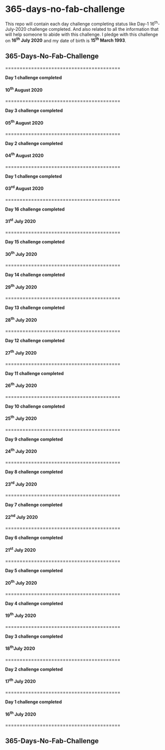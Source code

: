 # 365-days-no-fab-challenge
This repo will contain each day challenge completing status like Day-1 16<sup>th</sup>-July-2020 challenge completed. And also related to all the information that will help someone to abide with this challenge.
I pledge with this challenge on **16<sup>th</sup> July 2020** and my date of birth is **15<sup>th</sup> March 1993**.


## 365-Days-No-Fab-Challenge

========================================

**Day 1 challenge completed**
#### 10<sup>th</sup> August 2020

========================================

**Day 3 challenge completed**
#### 05<sup>th</sup> August 2020

========================================

**Day 2 challenge completed**
#### 04<sup>th</sup> August 2020

========================================

**Day 1 challenge completed**
#### 03<sup>rd</sup> August 2020

========================================

**Day 16 challenge completed**
#### 31<sup>st</sup> July 2020

========================================

**Day 15 challenge completed**
#### 30<sup>th</sup> July 2020

========================================

**Day 14 challenge completed**
#### 29<sup>th</sup> July 2020

========================================

**Day 13 challenge completed**
#### 28<sup>th</sup> July 2020

========================================

**Day 12 challenge completed**
#### 27<sup>th</sup> July 2020

========================================

**Day 11 challenge completed**
#### 26<sup>th</sup> July 2020

========================================

**Day 10 challenge completed**
#### 25<sup>th</sup> July 2020

========================================

**Day 9 challenge completed**
#### 24<sup>th</sup> July 2020

========================================

**Day 8 challenge completed**
#### 23<sup>rd</sup> July 2020

========================================

**Day 7 challenge completed**
#### 22<sup>nd</sup> July 2020

========================================

**Day 6 challenge completed**
#### 21<sup>st</sup> July 2020

========================================

**Day 5 challenge completed**
#### 20<sup>th</sup> July 2020

========================================

**Day 4 challenge completed**
#### 19<sup>th</sup> July 2020

========================================

**Day 3 challenge completed**
#### 18<sup>th</sup>July 2020

========================================

**Day 2 challenge completed**
#### 17<sup>th</sup> July 2020

========================================

**Day 1 challenge completed**
#### 16<sup>th</sup> July 2020

========================================

## 365-Days-No-Fab-Challenge
